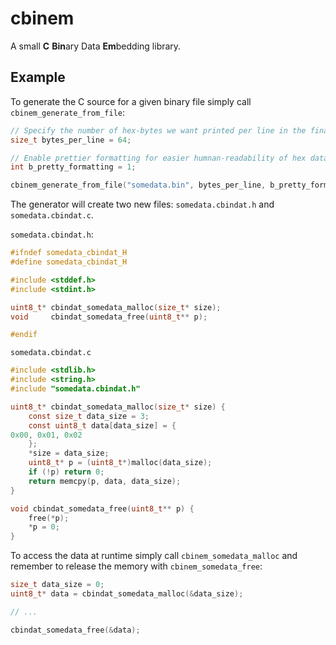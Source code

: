# cbinem

A small <b>C</b> <b>Bin</b>ary Data <b>Em</b>bedding library.

## Example
To generate the C source for a given binary file simply call `cbinem_generate_from_file`:
```C
// Specify the number of hex-bytes we want printed per line in the final output.
size_t bytes_per_line = 64;

// Enable prettier formatting for easier humnan-readability of hex data.
int b_pretty_formatting = 1;

cbinem_generate_from_file("somedata.bin", bytes_per_line, b_pretty_formatting);
```
The generator will create two new files: `somedata.cbindat.h` and `somedata.cbindat.c`.

`somedata.cbindat.h`:
```C
#ifndef somedata_cbindat_H
#define somedata_cbindat_H

#include <stddef.h>
#include <stdint.h>

uint8_t* cbindat_somedata_malloc(size_t* size);
void     cbindat_somedata_free(uint8_t** p);

#endif
```
`somedata.cbindat.c`
```C
#include <stdlib.h>
#include <string.h>
#include "somedata.cbindat.h"

uint8_t* cbindat_somedata_malloc(size_t* size) {
	const size_t data_size = 3;
	const uint8_t data[data_size] = {
0x00, 0x01, 0x02
	};
	*size = data_size;
	uint8_t* p = (uint8_t*)malloc(data_size);
	if (!p) return 0;
	return memcpy(p, data, data_size);
}

void cbindat_somedata_free(uint8_t** p) {
	free(*p);
	*p = 0;
}
```
To access the data at runtime simply call `cbinem_somedata_malloc` and remember to release the memory with `cbinem_somedata_free`:
```C
size_t data_size = 0;
uint8_t* data = cbindat_somedata_malloc(&data_size);

// ...

cbindat_somedata_free(&data);
```
